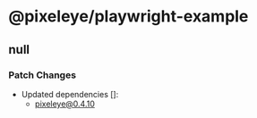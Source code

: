 # @pixeleye/playwright-example

## null

### Patch Changes

- Updated dependencies []:
  - pixeleye@0.4.10
